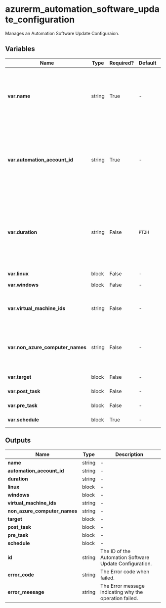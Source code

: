 # azurerm_automation_software_update_configuration

Manages an Automation Software Update Configuraion.

## Variables

| Name | Type | Required? |  Default  |  Description |
| ---- | ---- | --------- |  ----------- | ----------- |
| **var.name** | string | True | -  |  The name which should be used for this Automation. Changing this forces a new Automation to be created. | 
| **var.automation_account_id** | string | True | -  |  The ID of Automation Account to manage this Source Control. Changing this forces a new Automation Source Control to be created. | 
| **var.duration** | string | False | `PT2H`  |  Maximum time allowed for the software update configuration run. using format `PT[n]H[n]M[n]S` as per ISO8601. Defaults to `PT2H`. | 
| **var.linux** | block | False | -  |  A `linux` block. | 
| **var.windows** | block | False | -  |  A `windows` block. | 
| **var.virtual_machine_ids** | string | False | -  |  Specifies a list of Azure Resource IDs of azure virtual machines. | 
| **var.non_azure_computer_names** | string | False | -  |  Specifies a list of names of non-Azure machines for the software update configuration. | 
| **var.target** | block | False | -  |  A `target` blocks. | 
| **var.post_task** | block | False | -  |  A `post_task` blocks. | 
| **var.pre_task** | block | False | -  |  A `pre_task` blocks. | 
| **var.schedule** | block | True | -  |  A `schedule` blocks. | 



## Outputs

| Name | Type | Description |
| ---- | ---- | --------- | 
| **name** | string  | - | 
| **automation_account_id** | string  | - | 
| **duration** | string  | - | 
| **linux** | block  | - | 
| **windows** | block  | - | 
| **virtual_machine_ids** | string  | - | 
| **non_azure_computer_names** | string  | - | 
| **target** | block  | - | 
| **post_task** | block  | - | 
| **pre_task** | block  | - | 
| **schedule** | block  | - | 
| **id** | string  | The ID of the Automation Software Update Configuration. | 
| **error_code** | string  | The Error code when failed. | 
| **error_meesage** | string  | The Error message indicating why the operation failed. | 